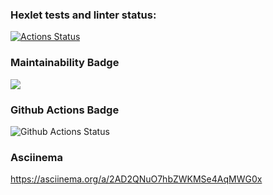 ### Hexlet tests and linter status:
[![Actions Status](https://github.com/ValentinaFediakova/frontend-project-lvl1/workflows/hexlet-check/badge.svg)](https://github.com/ValentinaFediakova/frontend-project-lvl1/actions)

### Maintainability Badge
<a href="https://codeclimate.com/github/codeclimate/codeclimate/maintainability"><img src="https://api.codeclimate.com/v1/badges/a99a88d28ad37a79dbf6/maintainability" /></a>

### Github Actions Badge
![Github Actions Status](https://github.com/ValentinaFediakova/frontend-project-lvl1/actions/workflows/hexlet-check.yml/badge.svg)

### Asciinema
https://asciinema.org/a/2AD2QNuO7hbZWKMSe4AqMWG0x